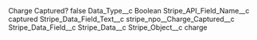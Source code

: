 <?xml version="1.0" encoding="UTF-8"?>
<CustomMetadata xmlns="http://soap.sforce.com/2006/04/metadata" xmlns:xsi="http://www.w3.org/2001/XMLSchema-instance" xmlns:xsd="http://www.w3.org/2001/XMLSchema">
    <label>Charge Captured?</label>
    <protected>false</protected>
    <values>
        <field>Data_Type__c</field>
        <value xsi:type="xsd:string">Boolean</value>
    </values>
    <values>
        <field>Stripe_API_Field_Name__c</field>
        <value xsi:type="xsd:string">captured</value>
    </values>
    <values>
        <field>Stripe_Data_Field_Text__c</field>
        <value xsi:type="xsd:string">stripe_npo__Charge_Captured__c</value>
    </values>
    <values>
        <field>Stripe_Data_Field__c</field>
        <value xsi:nil="true"/>
    </values>
    <values>
        <field>Stripe_Data__c</field>
        <value xsi:nil="true"/>
    </values>
    <values>
        <field>Stripe_Object__c</field>
        <value xsi:type="xsd:string">charge</value>
    </values>
</CustomMetadata>
